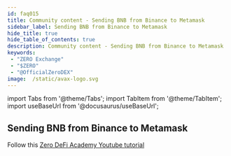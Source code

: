 ```yaml
---
id: faq015
title: Community content - Sending BNB from Binance to Metamask
sidebar_label: Sending BNB from Binance to Metamask
hide_title: true
hide_table_of_contents: true
description: Community content - Sending BNB from Binance to Metamask
keywords:
 - "ZERO Exchange"
 - "$ZERO"
 - "@OfficialZeroDEX"
image:  /static/avax-logo.svg
---
```


import Tabs from '@theme/Tabs';
import TabItem from '@theme/TabItem';
import useBaseUrl from '@docusaurus/useBaseUrl';

## Sending BNB from Binance to Metamask

Follow this [Zero DeFi Academy Youtube tutorial](https://www.youtube.com/watch?v=77B7vfFtxq4)
